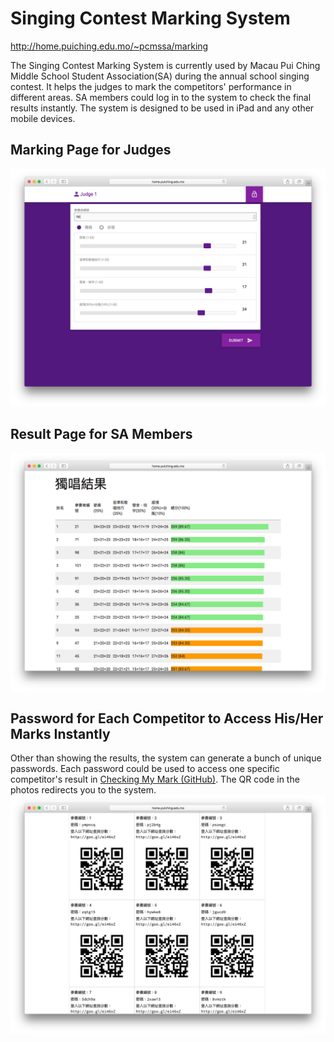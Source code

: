 # Singing Contest Marking System
http://home.puiching.edu.mo/~pcmssa/marking

The Singing Contest Marking System is currently used by Macau Pui Ching Middle School Student Association(SA) during the annual school singing contest. It helps the judges to mark the competitors' performance in different areas. SA members could log in to the system to check the final results instantly.
The system is designed to be used in iPad and any other mobile devices.

## Marking Page for Judges
![Marking Page](docs/images/marking.png)

## Result Page for SA Members

![Result Page](docs/images/result.png)

## Password for Each Competitor to Access His/Her Marks Instantly
Other than showing the results, the system can generate a bunch of unique passwords. Each password could be used to access one specific competitor's result in [Checking My Mark (GitHub)](https://github.com/chonseng/singing-contest-checking-my-mark). The QR code in the photos redirects you to the system.
![Password Page](docs/images/password.png)